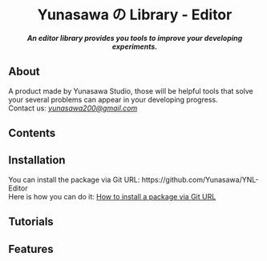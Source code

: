 <h1><div align="center"> Yunasawa の Library - Editor </div></h1>
<h4><div align="center"><i> An editor library provides you tools to improve your developing experiments. </i></div></h4>

<h2> About </h2>
A product made by Yunasawa Studio, those will be helpful tools that solve your several problems can appear in your developing progress. <br>
Contact us: <i><a href=""> yunasawa200@gmail.com </a></i>
<h2> Contents </h2>

<h2> Installation </h2>
You can install the package via Git URL: <kdb>https://github.com/Yunasawa/YNL-Editor</kdb> <br>
Here is how you can do it: <a href="https://docs.unity3d.com/2019.3/Documentation/Manual/upm-ui-giturl.html"> How to install a package via Git URL</a>
<h2> Tutorials </h2>
<h2> Features </h2>
